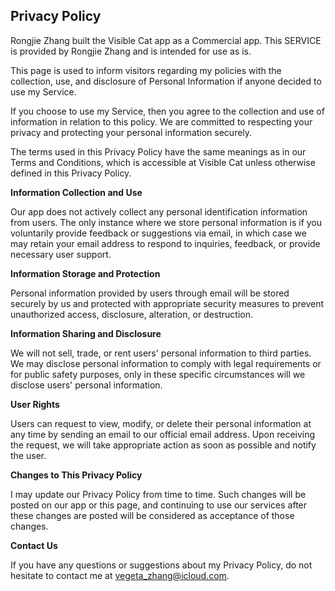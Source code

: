## Privacy Policy

Rongjie Zhang built the Visible Cat app as a Commercial app. This SERVICE is provided by Rongjie Zhang and is intended for use as is.

This page is used to inform visitors regarding my policies with the collection, use, and disclosure of Personal Information if anyone decided to use my Service.

If you choose to use my Service, then you agree to the collection and use of information in relation to this policy. We are committed to respecting your privacy and protecting your personal information securely.

The terms used in this Privacy Policy have the same meanings as in our Terms and Conditions, which is accessible at Visible Cat unless otherwise defined in this Privacy Policy.

**Information Collection and Use**

Our app does not actively collect any personal identification information from users. The only instance where we store personal information is if you voluntarily provide feedback or suggestions via email, in which case we may retain your email address to respond to inquiries, feedback, or provide necessary user support.

**Information Storage and Protection**

Personal information provided by users through email will be stored securely by us and protected with appropriate security measures to prevent unauthorized access, disclosure, alteration, or destruction.

**Information Sharing and Disclosure**

We will not sell, trade, or rent users' personal information to third parties. We may disclose personal information to comply with legal requirements or for public safety purposes, only in these specific circumstances will we disclose users' personal information.

**User Rights**

Users can request to view, modify, or delete their personal information at any time by sending an email to our official email address. Upon receiving the request, we will take appropriate action as soon as possible and notify the user.

**Changes to This Privacy Policy**

I may update our Privacy Policy from time to time. Such changes will be posted on our app or this page, and continuing to use our services after these changes are posted will be considered as acceptance of those changes.

**Contact Us**

If you have any questions or suggestions about my Privacy Policy, do not hesitate to contact me at vegeta_zhang@icloud.com.
